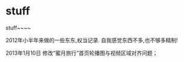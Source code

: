 stuff
=====

stuff~~~~

2012年小半年来做的一些东东,权当记录.
自我感觉东西不多,也不够多精制!

2013年1月10日		修改“蜜月旅行”首页轮播图与视频区域对齐问题；

